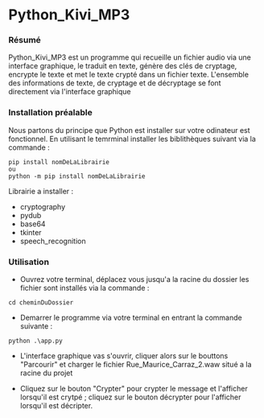 # Python_Kivi_MP3

### Résumé

Python_Kivi_MP3 est un programme qui recueille un fichier audio via une interface graphique, le traduit en texte, génère des clés de cryptage, encrypte le texte et met le texte crypté dans un fichier texte. L'ensemble des informations de texte, de cryptage et de décryptage se font directement via l'interface graphique

### Installation préalable

Nous partons du principe que Python est installer sur votre odinateur est fonctionnel.
En utilisant le temrminal installer les biblithèques suivant via la commande :

```
pip install nomDeLaLibrairie
ou
python -m pip install nomDeLaLibrairie
```

Librairie a installer :

- cryptography
- pydub
- base64
- tkinter
- speech_recognition

### Utilisation

- Ouvrez votre terminal, déplacez vous jusqu'a la racine du dossier les fichier sont installés via la commande :
```
cd cheminDuDossier
```
- Demarrer le programme via votre terminal en entrant la commande suivante : 

```
python .\app.py
```

- L'interface graphique vas s'ouvrir, cliquer alors sur le bouttons "Parcourir" et charger le fichier Rue_Maurice_Carraz_2.waw situé a la racine du projet

- Cliquez sur le bouton "Crypter" pour crypter le message et l'afficher lorsqu'il est crytpé ; cliquez sur le bouton décrypter pour l'afficher lorsqu'il est décripter.